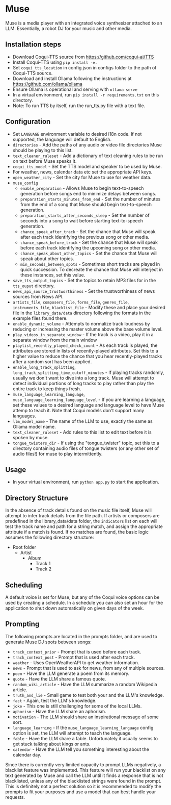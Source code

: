 
# Muse

Muse is a media player with an integrated voice synthesizer attached to an LLM. Essentially, a robot DJ for your music and other media.


## Installation steps

- Download Coqui-TTS source from https://github.com/coqui-ai/TTS
- Install Coqui-TTS using `pip install -e.`
- Set `coqui_tts_location` in config.json in configs folder to the path of Coqui-TTS source.
- Download and install Ollama following the instructions at https://github.com/ollama/ollama
- Ensure Ollama is operational and serving with `ollama serve`
- In a virtual environment, run `pip install -r requirements.txt` on this directory.
- Note: To run TTS by itself, run the run_tts.py file with a text file.


## Configuration

- Set `LANGUAGE` environment variable to desired i18n code. If not supported, the language will default to English.
- `directories` - Add the paths of any audio or video file directories Muse should be playing to this list.
- `text_cleaner_ruleset` - Add a dictionary of text cleaning rules to be run on text before Muse speaks it.
- `coqui_tts_model` - Set the TTS model and speaker to be used by Muse.
- For weather, news, calendar data etc set the appropriate API keys.
- `open_weather_city` - Set the city for Muse to use for weather data.
- `muse_config`
    - `enable_preparation` - Allows Muse to begin text-to-speech generation before songs end to minimize delays between songs.
    - `preparation_starts_minutes_from_end` - Set the number of minutes from the end of a song that Muse should begin text-to-speech generation.
    - `preparation_starts_after_seconds_sleep` - Set the number of seconds into a song to wait before starting text-to-speech generation.
    - `chance_speak_after_track` - Set the chance that Muse will speak after each track identifying the previous song or other media.
    - `chance_speak_before_track` - Set the chance that Muse will speak before each track identifying the upcoming song or other media.
    - `chance_speak_about_other_topics` - Set the chance that Muse will speak about other topics.
    - `min_seconds_between_spots` - Sometimes short tracks are played in quick succession. To decreate the chance that Muse will interject in these instances, set this value.
- `save_tts_output_topics` - Set the topics to retain MP3 files for in the `tts_ouput` directory.
- `news_api_source_trustworthiness` - Set the trustworthiness of news sources from News API.
- `artists_file`, `composers_file`, `forms_file`, `genres_file`, `instruments_file`, `blacklist_file` - Modify these and place your desired file in the `library_data/data` directory following the formats in the example files found there.
- `enable_dynamic_volume` - Attempts to normalize track loudness by reducing or increasing the master volume above the base volume level.
- `play_videos_in_separate_window` - If the track is a video, play it in a separate window from the main window
- `playlist_recently_played_check_count` - As each track is played, the attributes are stored in lists of recently-played attributes. Set this to a higher value to reduce the chance that you hear recently-played tracks after a random sort has been applied.
- `enable_long_track_splitting`, `long_track_splitting_time_cutoff_minutes` - If playing tracks randomly, usually we don't want to dive into a long track. Muse will attempt to detect individual portions of long tracks to play rather than play the entire track to keep things fresh.
- `muse_language_learning_language`, `muse_language_learning_language_level` - If you are learning a language, set these values to a desired language and language level to have Muse attemp to teach it. Note that Coqui models don't support many languages.
- `llm_model_name` - The name of the LLM to use, exactly the same as Ollama model name.
- `text_cleaner_ruleset` - Add rules to this list to edit text before it is spoken by muse.
- `tongue_twisters_dir` - If using the "tongue_twister" topic, set this to a directory containing audio files of tongue twisters (or any other set of audio files!) for muse to play intermittently.


## Usage

- In your virtual environment, run `python app.py` to start the application.


## Directory Structure

In the absence of track details found on the music file itself, Muse will attempt to infer track details from the file path. If artists or composers are predefined in the library_data/data folder, the `indicators` list on each will test the track name and path for a string match, and assign the appropriate attribute if a match is found. If no matches are found, the basic logic assumes the following directory structure:
- Root folder
    - Artist
        - Album
            - Track 1
            - Track 2


## Scheduling

A default voice is set for Muse, but any of the Coqui voice options can be used by creating a schedule. In a schedule you can also set an hour for the application to shut down automatically on given days of the week.


## Prompting

The following prompts are located in the prompts folder, and are used to generate Muse DJ spots between songs:

- `track_context_prior` - Prompt that is used before each track.
- `track_context_post` - Prompt that is used after each track.
- `weather` - Uses OpenWeatherAPI to get weather information.
- `news` - Prompt that is used to ask for news, from any of multiple sources.
- `poem` - Have the LLM generate a poem from its memory.
- `quote` - Have the LLM share a famous quote.
- `random_wiki_article` - Have the LLM summarize a random Wikipedia article.
- `truth_and_lie` - Small game to test both your and the LLM's knowledge.
- `fact` - Again, test the LLM's knowledge.
- `joke` - This one is still challenging for some of the local LLMs.
- `aphorism` - Have the LLM share an aphorism.
- `motivation` - The LLM should share an inspirational message of some sort.
- `language_learning` - If the `muse_language_learning_language` config option is set, the LLM will attempt to teach the language.
- `fable` - Have the LLM share a fable. Unfortunately it usually seems to get stuck talking about kings or ants.
- `calendar` - Have the LLM tell you something interesting about the calendar day.

Since there is currently very limited capacity to prompt LLMs negatively, a blacklist feature was implemented. This feature will run your blacklist on any text generated by Muse and call the LLM until it finds a response that is not blacklisted, unless any of the blacklisted strings were found in the prompt. This is definitely not a perfect solution so it is recommended to modify the prompts to fit your purposes and use a model that can best handle your requests.




